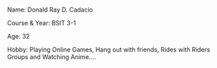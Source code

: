 ### 
Name: Donald Ray D. Cadacio

Course & Year: BSIT 3-1

Age: 32

Hobby: Playing Online Games, Hang out with friends, Rides with Riders Groups and Watching Anime....
<!--
**wakokok68/wakokok68** is a ✨ _special_ ✨ repository because its `README.md` (this file) appears on your GitHub profile.

Here are some ideas to get you started:

- 🔭 I’m currently working on ...
- 🌱 I’m currently learning ...
- 👯 I’m looking to collaborate on ...
- 🤔 I’m looking for help with ...
- 💬 Ask me about ...
- 📫 How to reach me: ...
- 😄 Pronouns: ...
- ⚡ Fun fact: ...
-->
